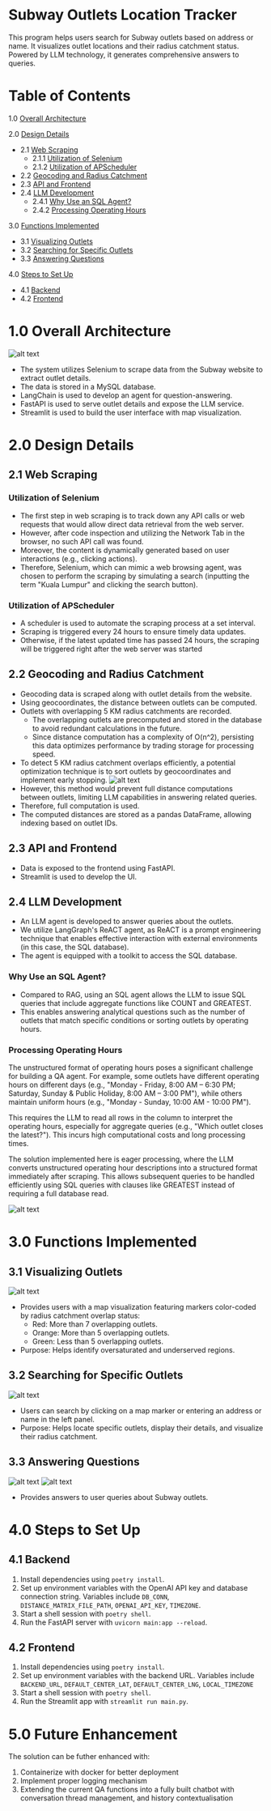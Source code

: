 # Subway Outlets Location Tracker
This program helps users search for Subway outlets based on address or name. It visualizes outlet locations and their radius catchment status. Powered by LLM technology, it generates comprehensive answers to queries.

# Table of Contents
1.0 [Overall Architecture](#10-overall-architecture)

2.0 [Design Details](#20-design-details)
  - 2.1 [Web Scraping](#21-web-scraping)
    - 2.1.1 [Utilization of Selenium](#utilization-of-selenium)
    - 2.1.2 [Utilization of APScheduler](#utilization-of-apscheduler)
  - 2.2 [Geocoding and Radius Catchment](#22-geocoding-and-radius-catchment)
  - 2.3 [API and Frontend](#23-api-and-frontend)
  - 2.4 [LLM Development](#24-llm-development)
    - 2.4.1 [Why Use an SQL Agent?](#why-use-an-sql-agent)
    - 2.4.2 [Processing Operating Hours](#processing-operating-hours)

3.0 [Functions Implemented](#30-functions-implemented)
  - 3.1 [Visualizing Outlets](#31-visualizing-outlets)
  - 3.2 [Searching for Specific Outlets](#32-searching-for-specific-outlets)
  - 3.3 [Answering Questions](#33-answering-questions)

4.0 [Steps to Set Up](#40-steps-to-set-up)
  - 4.1 [Backend](#41-backend)
  - 4.2 [Frontend](#42-frontend)

# 1.0 Overall Architecture
![alt text](assets/Overall-Architecture.png)
- The system utilizes Selenium to scrape data from the Subway website to extract outlet details.
- The data is stored in a MySQL database.
- LangChain is used to develop an agent for question-answering.
- FastAPI is used to serve outlet details and expose the LLM service.
- Streamlit is used to build the user interface with map visualization.

# 2.0 Design Details
## 2.1 Web Scraping
### Utilization of Selenium
- The first step in web scraping is to track down any API calls or web requests that would allow direct data retrieval from the web server.
- However, after code inspection and utilizing the Network Tab in the browser, no such API call was found.
- Moreover, the content is dynamically generated based on user interactions (e.g., clicking actions).
- Therefore, Selenium, which can mimic a web browsing agent, was chosen to perform the scraping by simulating a search (inputting the term "Kuala Lumpur" and clicking the search button).

### Utilization of APScheduler
- A scheduler is used to automate the scraping process at a set interval.
- Scraping is triggered every 24 hours to ensure timely data updates.
- Otherwise, if the latest updated time has passed 24 hours, the scraping will be triggered right after the web server was started 

## 2.2 Geocoding and Radius Catchment
- Geocoding data is scraped along with outlet details from the website.
- Using geocoordinates, the distance between outlets can be computed.
- Outlets with overlapping 5 KM radius catchments are recorded.
  - The overlapping outlets are precomputed and stored in the database to avoid redundant calculations in the future.
  - Since distance computation has a complexity of O(n^2), persisting this data optimizes performance by trading storage for processing speed.
- To detect 5 KM radius catchment overlaps efficiently, a potential optimization technique is to sort outlets by geocoordinates and implement early stopping.
![alt text](<assets/Potential Early Stopping Distance Computation.png>)
- However, this method would prevent full distance computations between outlets, limiting LLM capabilities in answering related queries.
- Therefore, full computation is used.
- The computed distances are stored as a pandas DataFrame, allowing indexing based on outlet IDs.

## 2.3 API and Frontend
- Data is exposed to the frontend using FastAPI.
- Streamlit is used to develop the UI.

## 2.4 LLM Development
- An LLM agent is developed to answer queries about the outlets.
- We utilize LangGraph's ReACT agent, as ReACT is a prompt engineering technique that enables effective interaction with external environments (in this case, the SQL database).
- The agent is equipped with a toolkit to access the SQL database.

### Why Use an SQL Agent?
- Compared to RAG, using an SQL agent allows the LLM to issue SQL queries that include aggregate functions like COUNT and GREATEST.
- This enables answering analytical questions such as the number of outlets that match specific conditions or sorting outlets by operating hours.

### Processing Operating Hours
The unstructured format of operating hours poses a significant challenge for building a QA agent. For example, some outlets have different operating hours on different days (e.g., "Monday - Friday, 8:00 AM – 6:30 PM; Saturday, Sunday & Public Holiday, 8:00 AM – 3:00 PM"), while others maintain uniform hours (e.g., "Monday - Sunday, 10:00 AM - 10:00 PM").

This requires the LLM to read all rows in the column to interpret the operating hours, especially for aggregate queries (e.g., "Which outlet closes the latest?"). This incurs high computational costs and long processing times.

The solution implemented here is eager processing, where the LLM converts unstructured operating hour descriptions into a structured format immediately after scraping. This allows subsequent queries to be handled efficiently using SQL queries with clauses like GREATEST instead of requiring a full database read.

![alt text](<assets/Processing of Operating Hours.png>)

# 3.0 Functions Implemented
## 3.1 Visualizing Outlets
![alt text](<assets/Visualising Outlets.gif>)
- Provides users with a map visualization featuring markers color-coded by radius catchment overlap status:
  - Red: More than 7 overlapping outlets.
  - Orange: More than 5 overlapping outlets.
  - Green: Less than 5 overlapping outlets.
- Purpose: Helps identify oversaturated and underserved regions.

## 3.2 Searching for Specific Outlets
![alt text](<assets/Searching Outlet.gif>)
- Users can search by clicking on a map marker or entering an address or name in the left panel.
- Purpose: Helps locate specific outlets, display their details, and visualize their radius catchment.

## 3.3 Answering Questions
![alt text](<assets/qa sample 1.png>)
![alt text](<assets/qa sample 2.png>)
- Provides answers to user queries about Subway outlets.

# 4.0 Steps to Set Up
## 4.1 Backend
1. Install dependencies using `poetry install`.
2. Set up environment variables with the OpenAI API key and database connection string. Variables include `DB_CONN`,  `DISTANCE_MATRIX_FILE_PATH`, `OPENAI_API_KEY`, `TIMEZONE`.
3. Start a shell session with `poetry shell`.
4. Run the FastAPI server with `uvicorn main:app --reload`.

## 4.2 Frontend
1. Install dependencies using `poetry install`.
2. Set up environment variables with the backend URL. Variables include `BACKEND_URL`, `DEFAULT_CENTER_LAT`, `DEFAULT_CENTER_LNG`, `LOCAL_TIMEZONE`
1. Start a shell session with `poetry shell`.
2. Run the Streamlit app with `streamlit run main.py`.

# 5.0 Future Enhancement
The solution can be futher enhanced with:
1. Containerize with docker for better deployment
2. Implement proper logging mechanism
3. Extending the current QA functions into a fully built chatbot with conversation thread management, and history contextualisation


